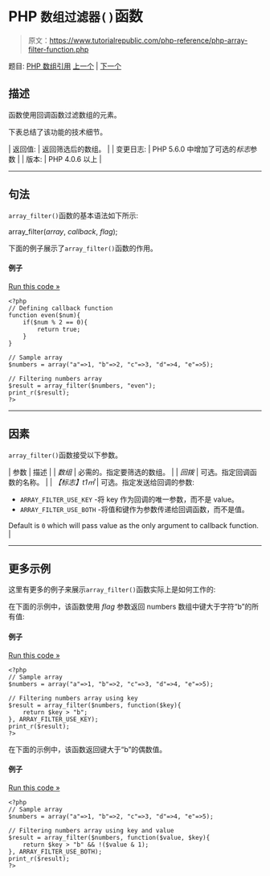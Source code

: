 # PHP `数组过滤器()`函数

> 原文：<https://www.tutorialrepublic.com/php-reference/php-array-filter-function.php>

题目: [PHP 数组引用](php-array-functions.php) [上一个](php-array-fill-keys-function.php) | [下一个](php-array-flip-function.php)

## 描述

函数使用回调函数过滤数组的元素。

下表总结了该功能的技术细节。

| 返回值: | 返回筛选后的数组。 |
| 变更日志: | PHP 5.6.0 中增加了可选的*标志*参数 |
| 版本: | PHP 4.0.6 以上 |

* * *

## 句法

`array_filter()`函数的基本语法如下所示:

array_filter(*array*, *callback*, *flag*);

下面的例子展示了`array_filter()`函数的作用。

#### 例子

[Run this code »](../codelab.php?topic=php&file=filter-the-values-of-an-array "Run this code to view the output")

```
<?php
// Defining callback function
function even($num){
    if($num % 2 == 0){
        return true;
    }
}

// Sample array
$numbers = array("a"=>1, "b"=>2, "c"=>3, "d"=>4, "e"=>5);

// Filtering numbers array
$result = array_filter($numbers, "even");
print_r($result);
?>
```

* * *

## 因素

`array_filter()`函数接受以下参数。

| 参数 | 描述 |
| *数组* | 必需的。指定要筛选的数组。 |
| *回拨* | 可选。指定回调函数的名称。 |
| *【标志】t1㎡* | 可选。指定发送给回调的参数:

*   `ARRAY_FILTER_USE_KEY` -将 key 作为回调的唯一参数，而不是 value。
*   `ARRAY_FILTER_USE_BOTH` -将值和键作为参数传递给回调函数，而不是值。

Default is `0` which will pass value as the only argument to callback function. |

* * *

## 更多示例

这里有更多的例子来展示`array_filter()`函数实际上是如何工作的:

在下面的示例中，该函数使用 *flag* 参数返回 numbers 数组中键大于字符“b”的所有值:

#### 例子

[Run this code »](../codelab.php?topic=php&file=filter-the-values-of-an-array-using-keys "Run this code to view the output")

```
<?php
// Sample array
$numbers = array("a"=>1, "b"=>2, "c"=>3, "d"=>4, "e"=>5);

// Filtering numbers array using key
$result = array_filter($numbers, function($key){
    return $key > "b";
}, ARRAY_FILTER_USE_KEY);
print_r($result);
?>
```

在下面的示例中，该函数返回键大于“b”的偶数值。

#### 例子

[Run this code »](../codelab.php?topic=php&file=filter-the-values-of-an-array-using-both-keys-and-values "Run this code to view the output")

```
<?php
// Sample array
$numbers = array("a"=>1, "b"=>2, "c"=>3, "d"=>4, "e"=>5);

// Filtering numbers array using key and value
$result = array_filter($numbers, function($value, $key){
    return $key > "b" && !($value & 1);
}, ARRAY_FILTER_USE_BOTH);
print_r($result);
?>
```